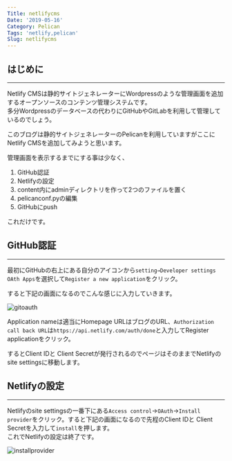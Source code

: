 ```yaml
---
Title: netlifycms
Date: '2019-05-16'
Category: Pelican
Tags: 'netlify,pelican'
Slug: netlifycms
---
```

## はじめに

- - -

Netlify CMSは静的サイトジェネレーターにWordpressのような管理画面を追加するオープンソースのコンテンツ管理システムです。\
多分Wordpressのデータベースの代わりにGitHubやGitLabを利用して管理しているのでしょう。  

このブログは静的サイトジェネレーターのPelicanを利用していますがここにNetlify CMSを追加してみようと思います。

管理画面を表示するまでにする事は少なく、  

1. GitHub認証
2. Netlifyの設定
3. content内にadminディレクトリを作って2つのファイルを置く
4. pelicanconf.pyの編集
5. GitHubにpush

これだけです。

## GitHub認証

- - -

最初にGitHubの右上にある自分のアイコンから`setting→Developer settings
OAth Apps`を選択して`Register a new application`をクリック。  

すると下記の画面になるのでこんな感じに入力していきます。    

![gitoauth](/../../../images/gitoauth.jpg)

Application nameは適当にHomepage URLはブログのURL、`Authorization call back URL`は`https://api.netlify.com/auth/done`と入力してRegister applicationをクリック。  

するとClient IDと Client Secretが発行されるのでページはそのままでNetlifyのsite settingsに移動します。  

## Netlifyの設定

- - -

Netlifyのsite settingsの一番下にある`Access control`→`OAuth`→`Install provider`をクリック。すると下記の画面になるので先程のClient IDと Client Secretを入力して`install`を押します。\
これでNetlifyの設定は終了です。  

![installprovider](/../../../images/installprovider.jpg)
